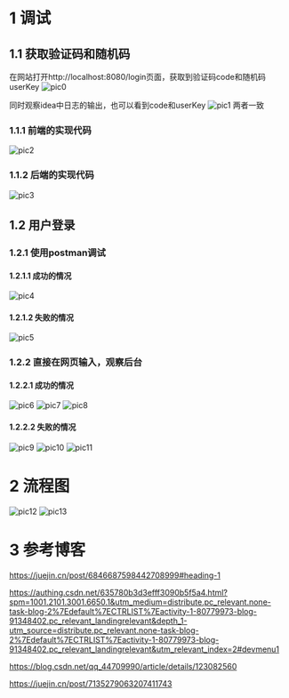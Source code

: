 # 1 调试

## 1.1 获取验证码和随机码

在网站打开http://localhost:8080/login页面，获取到验证码code和随机码userKey
![pic0](./images/pic0.png)

同时观察idea中日志的输出，也可以看到code和userKey
![pic1](./images/pic1.png)
两者一致

### 1.1.1 前端的实现代码
![pic2](./images/pic2.png)
### 1.1.2 后端的实现代码
![pic3](./images/pic3.png)

## 1.2 用户登录

### 1.2.1 使用postman调试

#### 1.2.1.1 成功的情况
![pic4](./images/pic4.png)
#### 1.2.1.2 失败的情况
![pic5](./images/pic5.png)

### 1.2.2 直接在网页输入，观察后台

#### 1.2.2.1 成功的情况
![pic6](./images/pic6.png)
![pic7](./images/pic7.png)
![pic8](./images/pic8.png)
#### 1.2.2.2 失败的情况
![pic9](./images/pic9.png)
![pic10](./images/pic10.png)
![pic11](./images/pic11.png)

# 2 流程图
![pic12](./images/pic12.png)
![pic13](./images/pic13.png)

# 3 参考博客

https://juejin.cn/post/6846687598442708999#heading-1

https://authing.csdn.net/635780b3d3efff3090b5f5a4.html?spm=1001.2101.3001.6650.1&utm_medium=distribute.pc_relevant.none-task-blog-2%7Edefault%7ECTRLIST%7Eactivity-1-80779973-blog-91348402.pc_relevant_landingrelevant&depth_1-utm_source=distribute.pc_relevant.none-task-blog-2%7Edefault%7ECTRLIST%7Eactivity-1-80779973-blog-91348402.pc_relevant_landingrelevant&utm_relevant_index=2#devmenu1

https://blog.csdn.net/qq_44709990/article/details/123082560

https://juejin.cn/post/7135279063207411743

